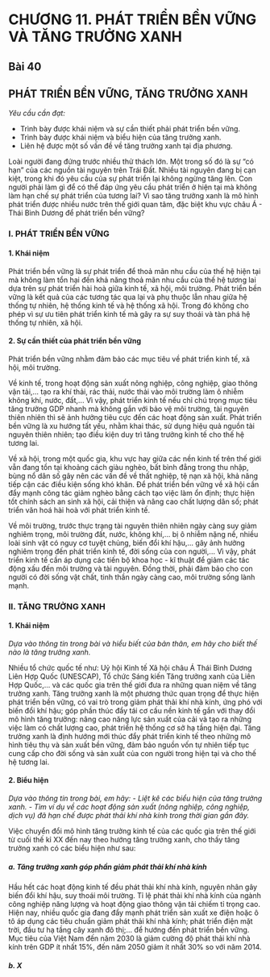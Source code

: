 # CHƯƠNG 11. PHÁT TRIỂN BỀN VỮNG VÀ TĂNG TRƯỞNG XANH

## Bài 40
## PHÁT TRIỂN BỀN VỮNG, TĂNG TRƯỞNG XANH

*Yêu cầu cần đạt:*
- Trình bày được khái niệm và sự cần thiết phải phát triển bền vững.
- Trình bày được khái niệm và biểu hiện của tăng trưởng xanh.
- Liên hệ được một số vấn đề về tăng trưởng xanh tại địa phương.

Loài người đang đứng trước nhiều thử thách lớn. Một trong số đó là sự “có hạn” của các nguồn tài nguyên trên Trái Đất. Nhiều tài nguyên đang bị cạn kiệt, trong khi đó yêu cầu của sự phát triển lại không ngừng tăng lên. Con người phải làm gì để có thể đáp ứng yêu cầu phát triển ở hiện tại mà không làm hạn chế sự phát triển của tương lai? Vì sao tăng trưởng xanh là mô hình phát triển được nhiều nước trên thế giới quan tâm, đặc biệt khu vực châu Á - Thái Bình Dương để phát triển bền vững?

### I. PHÁT TRIỂN BỀN VỮNG
#### 1. Khái niệm

Phát triển bền vững là sự phát triển để thoả mãn nhu cầu của thế hệ hiện tại mà không làm tổn hại đến khả năng thoả mãn nhu cầu của thế hệ tương lai dựa trên sự phát triển hài hoà giữa kinh tế, xã hội, môi trường. Phát triển bền vững là kết quả của các tương tác qua lại và phụ thuộc lẫn nhau giữa hệ thống tự nhiên, hệ thống kinh tế và hệ thống xã hội. Trong đó không cho phép vì sự ưu tiên phát triển kinh tế mà gây ra sự suy thoái và tàn phá hệ thống tự nhiên, xã hội.

#### 2. Sự cần thiết của phát triển bền vững

Phát triển bền vững nhằm đảm bảo các mục tiêu về phát triển kinh tế, xã hội, môi trường.

Về kinh tế, trong hoạt động sản xuất nông nghiệp, công nghiệp, giao thông vận tải,... tạo ra khí thải, rác thải, nước thải vào môi trường làm ô nhiễm không khí, nước, đất,... Vì vậy, phát triển kinh tế nếu chỉ chú trọng mục tiêu tăng trưởng GDP nhanh mà không gắn với bảo vệ môi trường, tài nguyên thiên nhiên thì sẽ ảnh hưởng tiêu cực đến các hoạt động sản xuất. Phát triển bền vững là xu hướng tất yếu, nhằm khai thác, sử dụng hiệu quả nguồn tài nguyên thiên nhiên; tạo điều kiện duy trì tăng trưởng kinh tế cho thế hệ tương lai.

Về xã hội, trong một quốc gia, khu vực hay giữa các nền kinh tế trên thế giới vẫn đang tồn tại khoảng cách giàu nghèo, bất bình đẳng trong thu nhập, bùng nổ dân số gây nên các vấn đề về thất nghiệp, tệ nạn xã hội, khả năng tiếp cận các điều kiện sống khó khăn. Để phát triển bền vững về xã hội cần đẩy mạnh công tác giảm nghèo bằng cách tạo việc làm ổn định; thực hiện tốt chính sách an sinh xã hội, cải thiện và nâng cao chất lượng dân số; phát triển văn hoá hài hoà với phát triển kinh tế.

Về môi trường, trước thực trạng tài nguyên thiên nhiên ngày càng suy giảm nghiêm trọng, môi trường đất, nước, không khí,... bị ô nhiễm nặng nề, nhiều loài sinh vật có nguy cơ tuyệt chủng, biến đổi khí hậu,... gây ảnh hưởng nghiêm trọng đến phát triển kinh tế, đời sống của con người,... Vì vậy, phát triển kinh tế cần áp dụng các tiến bộ khoa học - kĩ thuật để giảm các tác động xấu đến môi trường và tài nguyên. Đồng thời, phải đảm bảo cho con người có đời sống vật chất, tinh thần ngày càng cao, môi trường sống lành mạnh.

### II. TĂNG TRƯỞNG XANH
#### 1. Khái niệm

*Dựa vào thông tin trong bài và hiểu biết của bản thân, em hãy cho biết thế nào là tăng trưởng xanh.*

Nhiều tổ chức quốc tế như: Uỷ hội Kinh tế Xã hội châu Á Thái Bình Dương Liên Hợp Quốc (UNESCAP), Tổ chức Sáng kiến Tăng trưởng xanh của Liên Hợp Quốc,... và các quốc gia trên thế giới đưa ra những quan niệm về tăng trưởng xanh. Tăng trưởng xanh là một phương thức quan trọng để thực hiện phát triển bền vững, có vai trò trong giảm phát thải khí nhà kính, ứng phó với biến đổi khí hậu; góp phần thúc đẩy tái cơ cấu nền kinh tế gắn với thay đổi mô hình tăng trưởng: nâng cao năng lực sản xuất của cải và tạo ra những việc làm có chất lượng cao, phát triển hệ thống cơ sở hạ tầng hiện đại. Tăng trưởng xanh là định hướng mới thúc đẩy phát triển kinh tế theo những mô hình tiêu thụ và sản xuất bền vững, đảm bảo nguồn vốn tự nhiên tiếp tục cung cấp cho đời sống và sản xuất của con người trong hiện tại và cho thế hệ tương lai.

#### 2. Biểu hiện

*Dựa vào thông tin trong bài, em hãy: - Liệt kê các biểu hiện của tăng trưởng xanh. - Tìm ví dụ về các hoạt động sản xuất (nông nghiệp, công nghiệp, dịch vụ) đã hạn chế được phát thải khí nhà kính trong thời gian gần đây.*

Việc chuyển đổi mô hình tăng trưởng kinh tế của các quốc gia trên thế giới từ cuối thế kỉ XX đến nay theo hướng tăng trưởng xanh, cho thấy tăng trưởng xanh có các biểu hiện như sau:

##### a. Tăng trưởng xanh góp phần giảm phát thải khí nhà kính

Hầu hết các hoạt động kinh tế đều phát thải khí nhà kính, nguyên nhân gây biến đổi khí hậu, suy thoái môi trường. Tỉ lệ phát thải khí nhà kính của ngành công nghiệp năng lượng và hoạt động giao thông vận tải chiếm tỉ trọng cao. Hiện nay, nhiều quốc gia đang đẩy mạnh phát triển sản xuất xe điện hoặc ô tô áp dụng các tiêu chuẩn giảm phát thải khí nhà kính; phát triển điện mặt trời, đầu tư hạ tầng cây xanh đô thị;... để hướng đến phát triển bền vững. Mục tiêu của Việt Nam đến năm 2030 là giảm cường độ phát thải khí nhà kính trên GDP ít nhất 15%, đến năm 2050 giảm ít nhất 30% so với năm 2014.

##### b. X
